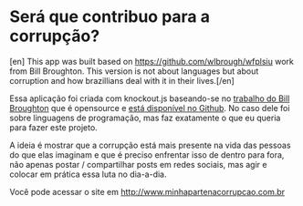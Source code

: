 # Será que contribuo para a corrupção?

[en] This app was built based on https://github.com/wlbrough/wfplsiu
work from Bill Broughton. This version is not about languages but
about corruption and how brazillians deal with it in their lives.[/en]

Essa aplicação foi criada com knockout.js baseando-se no
[trabalho do Bill Broughton](http://www.wfplsiu.com/) que é opensource
e [está disponível no Github](https://github.com/wlbrough/wfplsiu). No
caso dele foi sobre linguagens de programação, mas faz exatamente o
que eu queria para fazer este projeto.

A ideia é mostrar que a corrupção está mais presente na vida das
pessoas do que elas imaginam e que é preciso enfrentar isso de dentro
para fora, não apenas postar / compartilhar posts em redes sociais,
mas agir e colocar em prática essa luta no dia-a-dia.

Você pode acessar o site em http://www.minhapartenacorrupcao.com.br
